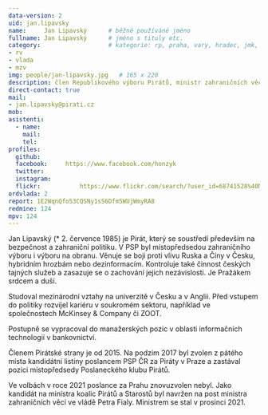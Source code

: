 ```yaml
---
data-version: 2
uid: jan.lipavsky
name:     Jan Lipavský  	# běžně používáné jméno
fullname: Jan Lipavský  	# jméno s tituly etc.
category:                 	# kategorie: rp, praha, vary, hradec, jmk, senat
- rv
- vlada
- mzv
img: people/jan-lipavsky.jpg   # 165 x 220
description: člen Republikového výboru Pirátů, ministr zahraničních věcí             	# kratký popis, max 160 znaků
direct-contact: true
mail:
- jan.lipavsky@pirati.cz
mob:	  
asistenti:
  - name: 
    mail:
    tel: 
profiles:
  github:       
  facebook:     https://www.facebook.com/honzyk
  twitter: 	
  instagram:    
  flickr:		    https://www.flickr.com/search/?user_id=68741528%40N03&sort=date-taken-desc&text=jan%20lipavsk%C3%BD&view_all=1
ordvlada: 2
report: 1E2WqnQfo53CQSNy1sS6Dfm5WUjWmyRA8
redmine: 124
mpv: 124
---
```


Jan Lipavský (* 2. července 1985) je Pirát, který se soustředí především na bezpečnost a zahraniční politiku. V PSP byl místopředsedou zahraničního výboru i výboru na obranu. Věnuje se boji proti vlivu Ruska a Číny v Česku, hybridním hrozbám nebo dezinformacím. Kontroluje také činnost českých tajných služeb a zasazuje se o zachování jejich nezávislosti. Je Pražákem srdcem a duší.

Studoval mezinárodní vztahy na univerzitě v Česku a v Anglii. Před vstupem do politiky rozvíjel kariéru v soukromém sektoru, například ve společnostech McKinsey & Company či ZOOT.

Postupně se vypracoval do manažerských pozic v oblasti informačních technologií v bankovnictví.

Členem Pirátské strany je od 2015. Na podzim 2017 byl zvolen z pátého místa kandidátní listiny poslancem PSP ČR za Piráty v Praze a zastával pozici místopředsedy Poslaneckého klubu Pirátů.

Ve volbách v roce 2021 poslance za Prahu znovuzvolen nebyl. Jako kandidát na ministra koalic Pirátů a Starostů byl navržen na post ministra zahraničních věcí ve vládě Petra Fialy. Ministrem se stal v prosinci 2021.
